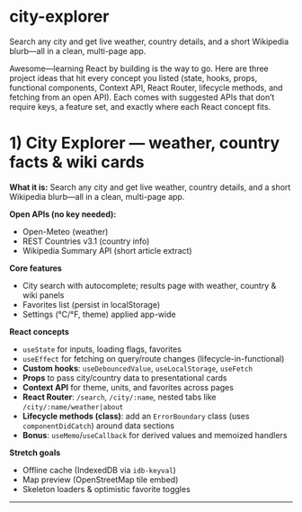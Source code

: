 # city-explorer
Search any city and get live weather, country details, and a short Wikipedia blurb—all in a clean, multi-page app.


Awesome—learning React by building is the way to go. Here are three project ideas that hit every concept you listed (state, hooks, props, functional components, Context API, React Router, lifecycle methods, and fetching from an open API). Each comes with suggested APIs that don’t require keys, a feature set, and exactly where each React concept fits.

# 1) City Explorer — weather, country facts & wiki cards

**What it is:** Search any city and get live weather, country details, and a short Wikipedia blurb—all in a clean, multi-page app.

**Open APIs (no key needed):**

* Open-Meteo (weather)
* REST Countries v3.1 (country info)
* Wikipedia Summary API (short article extract)

**Core features**

* City search with autocomplete; results page with weather, country & wiki panels
* Favorites list (persist in localStorage)
* Settings (°C/°F, theme) applied app-wide

**React concepts**

* `useState` for inputs, loading flags, favorites
* `useEffect` for fetching on query/route changes (lifecycle-in-functional)
* **Custom hooks**: `useDebouncedValue`, `useLocalStorage`, `useFetch`
* **Props** to pass city/country data to presentational cards
* **Context API** for theme, units, and favorites across pages
* **React Router**: `/search`, `/city/:name`, nested tabs like `/city/:name/weather|about`
* **Lifecycle methods (class)**: add an `ErrorBoundary` class (uses `componentDidCatch`) around data sections
* **Bonus**: `useMemo`/`useCallback` for derived values and memoized handlers

**Stretch goals**

* Offline cache (IndexedDB via `idb-keyval`)
* Map preview (OpenStreetMap tile embed)
* Skeleton loaders & optimistic favorite toggles

---
